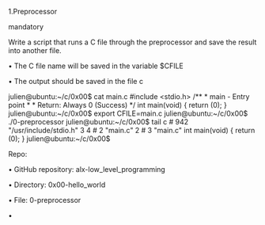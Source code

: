  1.Preprocessor

mandatory

Write a script that runs a C file through the preprocessor and save the result into another file.

• The C file name will be saved in the variable $CFILE

• The output should be saved in the file c

julien@ubuntu:~/c/0x00$ cat main.c #include <stdio.h> /** * main - Entry point * * Return: Always 0 (Success) */ int main(void) { return (0); } julien@ubuntu:~/c/0x00$ export CFILE=main.c julien@ubuntu:~/c/0x00$ ./0-preprocessor julien@ubuntu:~/c/0x00$ tail c # 942 "/usr/include/stdio.h" 3 4 # 2 "main.c" 2 # 3 "main.c" int main(void) { return (0); } julien@ubuntu:~/c/0x00$ 

Repo:

• GitHub repository: alx-low_level_programming

• Directory: 0x00-hello_world

• File: 0-preprocessor

• 
